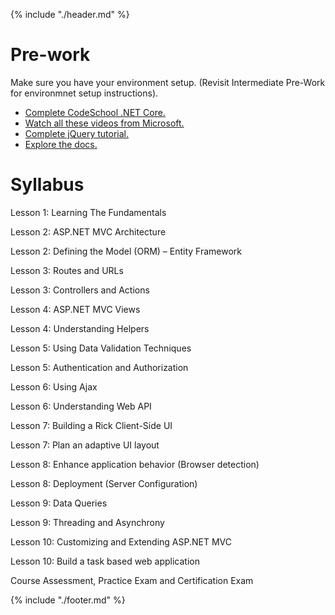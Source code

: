 {% include "./header.md" %}

# Pre-work

Make sure you have your environment setup. (Revisit Intermediate Pre-Work for environmnet setup instructions).

* [Complete CodeSchool .NET Core.](https://www.codeschool.com/courses/try-asp-net-core)
* [Watch all these videos from Microsoft.](https://mva.microsoft.com/en-US/training-courses/introduction-to-asp-net-core-1-0-16841?l=yCG2vdE6C_6406218965)
* [Complete jQuery tutorial.](https://www.codecademy.com/learn/jquery)
* [Explore the docs.](https://docs.microsoft.com/en-us/dotnet/articles/core/)

# Syllabus

Lesson 1: Learning The Fundamentals

Lesson 2: ASP.NET MVC Architecture

Lesson 2: Defining the Model (ORM) – Entity Framework

Lesson 3: Routes and URLs

Lesson 3: Controllers and Actions

Lesson 4: ASP.NET MVC Views

Lesson 4: Understanding Helpers

Lesson 5: Using Data Validation Techniques

Lesson 5: Authentication and Authorization

Lesson 6: Using Ajax  

Lesson 6: Understanding Web API

Lesson 7: Building a Rick Client-Side UI

Lesson 7: Plan an adaptive UI layout

Lesson 8: Enhance application behavior (Browser detection)

Lesson 8: Deployment (Server Configuration)

Lesson 9: Data Queries

Lesson 9: Threading and Asynchrony

Lesson 10: Customizing and Extending ASP.NET MVC

Lesson 10: Build a task based web application

Course Assessment, Practice Exam and Certification Exam

{% include "./footer.md" %}

